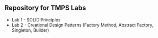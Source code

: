 ## Repository for TMPS Labs

- Lab 1 - SOLID Principles
- Lab 2 - Creational Design Patterns (Factory Method, Abstract Factory, Singleton, Builder)